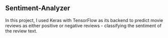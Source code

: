 ## Sentiment-Analyzer
In this project, I used Keras with TensorFlow as its backend to predict movie reviews as either positive or negative reviews - classifying the sentiment of the review text.
